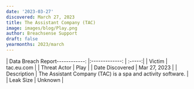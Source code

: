 ```yaml
---
date: '2023-03-27'
discovered: March 27, 2023
title: The Assistant Company (TAC)
image: images/blog/Play.png
author: Breachsense Support
draft: false
yearmonths: 2023/march
---
```


| Data Breach Report------------:     |:-------------:    | :-----:|
| Victim      | tac.eu.com      | 
| Threat Actor      | Play      | 
| Date Discovered      | Mar 27, 2023      | 
| Description      | The Assistant Company (TAC) is a spa and activity software.      | 
| Leak Size      | Unknown      | 

